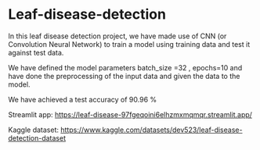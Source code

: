 # Leaf-disease-detection

In this leaf disease detection project, we have made use of CNN (or Convolution Neural Network) to train a model using training data and test it against test data. 

We have defined the model parameters batch_size =32 , epochs=10 and have done the preprocessing of the input data and given the data to the model. 

We have achieved a test accuracy of 90.96 % 

Streamlit app:
https://leaf-disease-97fgeqoini6elhzmxmqmqr.streamlit.app/

Kaggle dataset:
https://www.kaggle.com/datasets/dev523/leaf-disease-detection-dataset

